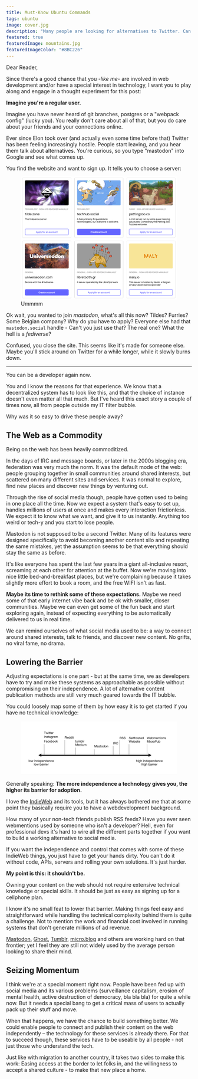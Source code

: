 ```yaml
---
title: Must-Know Ubuntu Commands
tags: ubuntu
image: cover.jpg
description: "Many people are looking for alternatives to Twitter. Can the IndieWeb step up? How can we build better social media for people without technical knowledge?"
featured: true
featuredImage: mountains.jpg
featuredImageColor: "#8BC226"
---
```


<p class="lead">Dear Reader,</p>

Since there's a good chance that you _-like me-_ are involved in web development and/or have a special interest in technology, I want you to play along and engage in a thought experiment for this post: 

__Imagine you're a regular user.__

Imagine you have never heard of git branches, postgres or a "webpack config" (lucky you). You really don't care about all of that, but you do care about your friends and your connections online.

Ever since Elon took over (and actually even some time before that) Twitter has been feeling increasingly hostile. People start leaving, and you hear them talk about alternatives. You're curious, so you type "mastodon" into Google and see what comes up. 

You find the website and want to sign up. It tells you to choose a server:

<figure class="extend">
    <img src="servers.png" alt="mastodon server list" />
    <figcaption>Ummmm</figcaption>
</figure>

Ok wait, you wanted to join _mastodon_, what's all this now? Tildes? Furries? Some Belgian company? Why do you have to apply? Everyone else had that `mastodon.social` handle - Can't you just use that? The real one? What the hell is a _fediverse_?

Confused, you close the site. This seems like it's made for someone else. Maybe you'll stick around on Twitter for a while longer, while it slowly burns down.

-----

You can be a developer again now.

You and I know the reasons for that experience. We know that a decentralized system has to look like this, and that the choice of instance doesn't even matter all that much. But I've heard this exact story a couple of times now, all from people outside my IT filter bubble.

Why was it so easy to drive these people away?

## The Web as a Commodity

Being on the web has been heavily commoditized. 

In the days of IRC and message boards, or later in the 2000s blogging era, federation was very much the norm. It was the default mode of the web: people grouping together in small communities around shared interests, but scattered on many different sites and services. It was normal to explore, find new places and discover new things by venturing out.

Through the rise of social media though, people have gotten used to being in one place all the time. Now we expect a system that's easy to set up, handles millions of users at once and makes every interaction frictionless. We expect it to know what we want, and give it to us instantly. Anything too weird or tech-y and you start to lose people.

Mastodon is not supposed to be a second Twitter. Many of its features were designed specifically to avoid becoming another content silo and repeating the same mistakes, yet the assumption seems to be that everything should stay the same as before.

It's like everyone has spent the last few years in a giant all-inclusive resort, screaming at each other for attention at the buffet. Now we're moving into nice little bed-and-breakfast places, but we're complaining because it takes slightly more effort to book a room, and the free WIFI isn't as fast.

__Maybe its time to rethink some of these expectations.__ Maybe we need some of that early internet vibe back and be ok with smaller, closer communities. Maybe we can even get some of the fun back and start exploring again, instead of expecting everything to be automatically delivered to us in real time.

We can remind ourselves of what social media used to be: a way to connect around shared interests, talk to friends, and discover new content. No grifts, no viral fame, no drama.

## Lowering the Barrier

Adjusting expectations is one part - but at the same time, we as developers have to try and make these systems as approachable as possible without compromising on their independence. A lot of alternative content publication methods are still very much geared towards the IT bubble.

You could loosely map some of them by how easy it is to get started if you have no technical knowledge:

<figure class="extend">
    <img src="chart.jpg" alt="chart of different methods of publishing content, on an axis ranging from 'low barrier' (left) to 'high barrier' (right)" />
</figure>

Generally speaking: __The more independence a technology gives you, the higher its barrier for adoption.__ 

I love the [IndieWeb](https://indieweb.org/) and its tools, but it has always bothered me that at some point they basically require you to have a webdevelopment background. 

How many of your non-tech friends publish RSS feeds? Have you ever seen webmentions used by someone who isn't a developer? Hell, even for professional devs it's hard to wire all the different parts together if you want to build a working alternative to social media. 

If you want the independence and control that comes with some of these IndieWeb things, you just have to get your hands dirty. You can't do it without code, APIs, servers and rolling your own solutions. It's just harder.

__My point is this: it shouldn't be.__

Owning your content on the web should not require extensive technical knowledge or special skills. It should be just as easy as signing up for a cellphone plan.

I know it's no small feat to lower that barrier. Making things feel easy and straightforward while handling the technical complexity behind them is quite a challenge. Not to mention the work and financial cost involved in running systems that don't generate millions of ad revenue.

[Mastodon](https://mastodon.social/), [Ghost](https://ghost.org/), [Tumblr](https://www.tumblr.com/), [micro.blog](https://micro.blog/) and others are working hard on that frontier; yet I feel they are still not widely used by the average person looking to share their mind.

## Seizing Momentum

I think we're at a special moment right now. People have been fed up with social media and its various problems (surveillance capitalism, erosion of mental health, active destruction of democracy, bla bla bla) for quite a while now. But it needs a special bang to get a critical mass of users to actually pack up their stuff and move.

When that happens, we have the chance to build something better. We could enable people to connect and publish their content on the web independently – the technology for these services is already there. For that to succeed though, these services have to be useable by all people - not just those who understand the tech.

Just like with migration to another country, it takes two sides to make this work: Easing access at the border to let folks in, and the willingness to accept a shared culture - to make that new place a home.